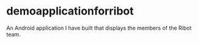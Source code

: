 demoapplicationforribot
=======================

An Android application I have built that displays the members of the Ribot team. 